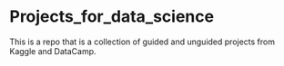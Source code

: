 # Projects_for_data_science

This is a repo that is a collection of guided and unguided projects from Kaggle and DataCamp.
